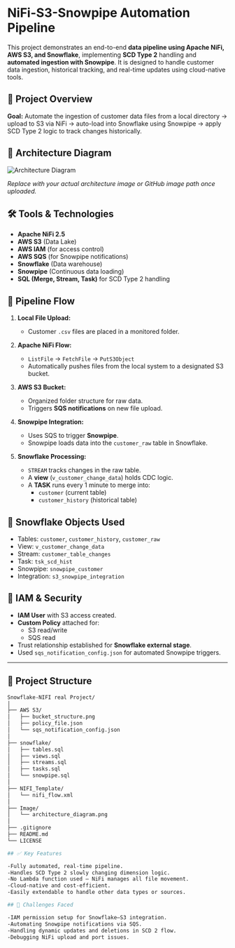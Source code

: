 # NiFi-S3-Snowpipe Automation Pipeline

This project demonstrates an end-to-end **data pipeline using Apache NiFi, AWS S3, and Snowflake**, implementing **SCD Type 2** handling and **automated ingestion with Snowpipe**. It is designed to handle customer data ingestion, historical tracking, and real-time updates using cloud-native tools.


## 📌 Project Overview

**Goal:** Automate the ingestion of customer data files from a local directory → upload to S3 via NiFi → auto-load into Snowflake using Snowpipe → apply SCD Type 2 logic to track changes historically.


## 🧱 Architecture Diagram

![Architecture Diagram](path/to/your/architecture-image.png)

*Replace with your actual architecture image or GitHub image path once uploaded.*


## 🛠️ Tools & Technologies

- **Apache NiFi 2.5**
- **AWS S3** (Data Lake)
- **AWS IAM** (for access control)
- **AWS SQS** (for Snowpipe notifications)
- **Snowflake** (Data warehouse)
- **Snowpipe** (Continuous data loading)
- **SQL (Merge, Stream, Task)** for SCD Type 2 handling


## 🔄 Pipeline Flow

1. **Local File Upload:**
   - Customer `.csv` files are placed in a monitored folder.

2. **Apache NiFi Flow:**
   - `ListFile` → `FetchFile` → `PutS3Object`
   - Automatically pushes files from the local system to a designated S3 bucket.

3. **AWS S3 Bucket:**
   - Organized folder structure for raw data.
   - Triggers **SQS notifications** on new file upload.

4. **Snowpipe Integration:**
   - Uses SQS to trigger **Snowpipe**.
   - Snowpipe loads data into the `customer_raw` table in Snowflake.

5. **Snowflake Processing:**
   - `STREAM` tracks changes in the raw table.
   - A **view** (`v_customer_change_data`) holds CDC logic.
   - A **TASK** runs every 1 minute to merge into:
     - `customer` (current table)
     - `customer_history` (historical table)

## 🧾 Snowflake Objects Used

- Tables: `customer`, `customer_history`, `customer_raw`
- View: `v_customer_change_data`
- Stream: `customer_table_changes`
- Task: `tsk_scd_hist`
- Snowpipe: `snowpipe_customer`
- Integration: `s3_snowpipe_integration`


## 🔐 IAM & Security

- **IAM User** with S3 access created.
- **Custom Policy** attached for:
  - S3 read/write
  - SQS read
- Trust relationship established for **Snowflake external stage**.
- Used `sqs_notification_config.json` for automated Snowpipe triggers.

---

## 📂 Project Structure

```bash
Snowflake-NIFI real Project/
│
├── AWS S3/
│   ├── bucket_structure.png
│   ├── policy_file.json
│   └── sqs_notification_config.json
│
├── snowflake/
│   ├── tables.sql
│   ├── views.sql
│   ├── streams.sql
│   ├── tasks.sql
│   └── snowpipe.sql
│
├── NIFI_Template/
│   └── nifi_flow.xml
│
├── Image/
│   └── architecture_diagram.png
│
├── .gitignore
├── README.md
└── LICENSE

## ✅ Key Features

-Fully automated, real-time pipeline.
-Handles SCD Type 2 slowly changing dimension logic.
-No Lambda function used – NiFi manages all file movement.
-Cloud-native and cost-efficient.
-Easily extendable to handle other data types or sources.

## 📌 Challenges Faced

-IAM permission setup for Snowflake–S3 integration.
-Automating Snowpipe notifications via SQS.
-Handling dynamic updates and deletions in SCD 2 flow.
-Debugging NiFi upload and port issues.

